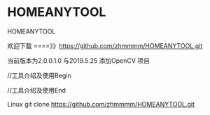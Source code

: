 # HOMEANYTOOL
HOMEANYTOOL

欢迎下载 ====》》https://github.com/zhmmmm/HOMEANYTOOL.git

当前版本为2.0.0.1.0  与2019.5.25 添加OpenCV 项目








//工具介绍及使用Begin








//工具介绍及使用End

Linux git clone https://github.com/zhmmmm/HOMEANYTOOL.git